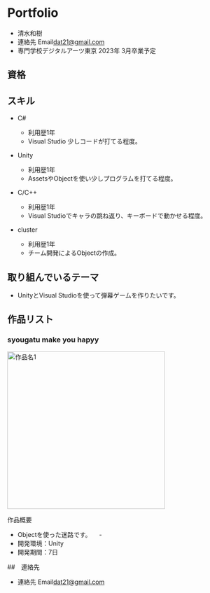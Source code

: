 # Portfolio

- 清水和樹
- 連絡先 Email[dat21@gmail.com](shimizu.dat21@gmail.com)
- 専門学校デジタルアーツ東京 2023年 3月卒業予定

## 資格



## スキル

- C#
  - 利用歴1年
  - Visual Studio 少しコードが打てる程度。

- Unity
  - 利用歴1年
  - AssetsやObjectを使い少しプログラムを打てる程度。

- C/C++
  - 利用歴1年
  - Visual Studioでキャラの跳ね返り、キーボードで動かせる程度。

- cluster
  - 利用歴1年
  - チーム開発によるObjectの作成。

## 取り組んでいるテーマ

- UnityとVisual Studioを使って弾幕ゲームを作りたいです。

## 作品リスト

### syougatu make you hapyy

[<img src="images/game1.png" alt="作品名1" style="height: 360px">](https://datgm21.slack.com/files/U0208QDBFPD/F02ULLPMM8A/image.png)

作品概要
- Objectを使った迷路です。
　-
- 開発環境：Unity
- 開発期間：7日

##　連絡先

- 連絡先 Email[dat21@gmail.com](shimizu.dat21@gmail.com)
